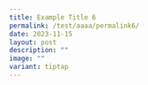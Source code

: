 ```yaml
---
title: Example Title 6
permalink: /test/aaaa/permalink6/
date: 2023-11-15
layout: post
description: ""
image: ""
variant: tiptap
---
```


